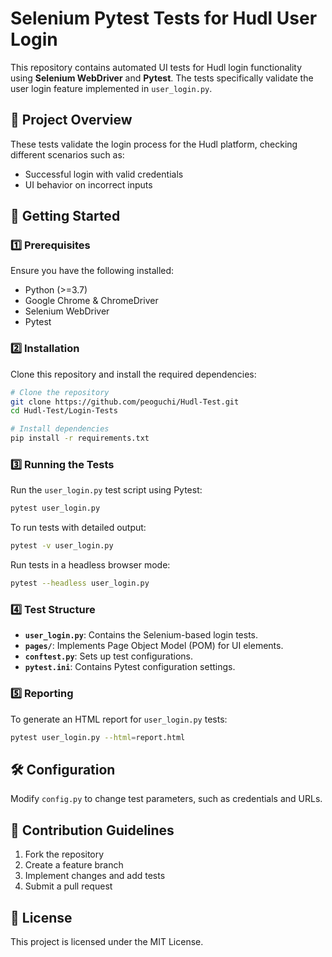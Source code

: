 # Selenium Pytest Tests for Hudl User Login

This repository contains automated UI tests for Hudl login functionality using **Selenium WebDriver** and **Pytest**. The tests specifically validate the user login feature implemented in `user_login.py`.

## 📌 Project Overview
These tests validate the login process for the Hudl platform, checking different scenarios such as:
- Successful login with valid credentials
- UI behavior on incorrect inputs

## 🚀 Getting Started

### 1️⃣ Prerequisites
Ensure you have the following installed:
- Python (>=3.7)
- Google Chrome & ChromeDriver
- Selenium WebDriver
- Pytest

### 2️⃣ Installation
Clone this repository and install the required dependencies:

```sh
# Clone the repository
git clone https://github.com/peoguchi/Hudl-Test.git
cd Hudl-Test/Login-Tests

# Install dependencies
pip install -r requirements.txt
```

### 3️⃣ Running the Tests
Run the `user_login.py` test script using Pytest:

```sh
pytest user_login.py
```
To run tests with detailed output:
```sh
pytest -v user_login.py
```

Run tests in a headless browser mode:
```sh
pytest --headless user_login.py
```

### 4️⃣ Test Structure
- **`user_login.py`**: Contains the Selenium-based login tests.
- **`pages/`**: Implements Page Object Model (POM) for UI elements.
- **`conftest.py`**: Sets up test configurations.
- **`pytest.ini`**: Contains Pytest configuration settings.

### 5️⃣ Reporting
To generate an HTML report for `user_login.py` tests:
```sh
pytest user_login.py --html=report.html
```

## 🛠 Configuration
Modify `config.py` to change test parameters, such as credentials and URLs.

## 📝 Contribution Guidelines
1. Fork the repository
2. Create a feature branch
3. Implement changes and add tests
4. Submit a pull request

## 📄 License
This project is licensed under the MIT License.


